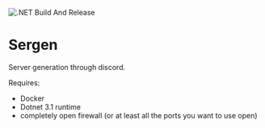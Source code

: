 ![.NET Build And Release](https://github.com/tomhobson/Sergen/workflows/.NET%20Build%20And%20Release/badge.svg)
# Sergen
Server generation through discord.


Requires:
* Docker
* Dotnet 3.1 runtime
* completely open firewall (or at least all the ports you want to use open)
